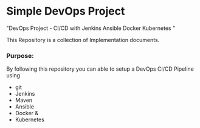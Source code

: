 # Simple DevOps Project

 "DevOps Project - CI/CD with Jenkins Ansible Docker Kubernetes " 

This Repository is a collection of Implementation documents. 

### Purpose:
By following this repository you can able to setup a DevOps CI/CD Pipeline using
- git
- Jenkins
- Maven
- Ansible
- Docker &
- Kubernetes

